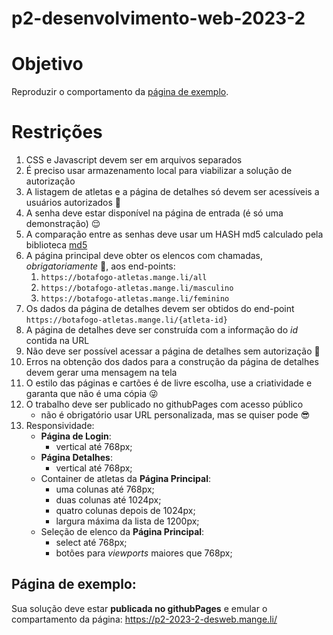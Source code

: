# p2-desenvolvimento-web-2023-2

# Objetivo
Reproduzir o comportamento da [página de exemplo](#página-de-exemplo).

# Restrições
1. CSS e Javascript devem ser em arquivos separados
1. É preciso usar armazenamento local para viabilizar a solução de autorização
1. A listagem de atletas e a página de detalhes só devem ser acessíveis a usuários autorizados :eyes:
1. A senha deve estar disponível na página de entrada (é só uma demonstração) :relieved:
1. A comparação entre as senhas deve usar um HASH md5 calculado pela biblioteca [md5](https://pajhome.org.uk/crypt/md5/)
1. A página principal deve obter os elencos com chamadas, *obrigatoriamente* 👮, aos end-points: 
   1. `https://botafogo-atletas.mange.li/all`
   1. `https://botafogo-atletas.mange.li/masculino`
   1. `https://botafogo-atletas.mange.li/feminino`
1. Os dados da página de detalhes devem ser obtidos do end-point `https://botafogo-atletas.mange.li/{atleta-id}`
1. A página de detalhes deve ser construída com a informação do *id* contida na URL
1. Não deve ser possível acessar a página de detalhes sem autorização 🛑
1. Erros na obtenção dos dados para a construção da página de detalhes devem gerar uma mensagem na tela 
1. O estilo das páginas e cartões é de livre escolha, use a criatividade e garanta que não é uma cópia 😜
1. O trabalho deve ser publicado no githubPages com acesso público
   - não é obrigatório usar URL personalizada, mas se quiser pode 😎
1. Responsividade:
   - **Página de Login**:
      - vertical até 768px;   
   - **Página Detalhes**:
      - vertical até 768px;
   - Container de atletas da **Página Principal**:
      - uma colunas até 768px;
      - duas colunas até 1024px;
      - quatro colunas depois de 1024px;
      - largura máxima da lista de 1200px;
   - Seleção de elenco da **Página Principal**:
      - select até 768px;
      - botões para _viewports_ maiores que 768px;
## Página de exemplo:
  Sua solução deve estar **publicada no githubPages** e emular o compartamento da página: https://p2-2023-2-desweb.mange.li/
